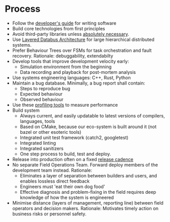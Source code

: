 # Process

- Follow the [developer's guide](developer_guide.md) for writing software
- Build core technologies from first principles
- Avoid third-party libraries unless [absolutely necessary](third_party.md).
- Use [Layered Databus Architecture](lda.md) for large hierarchical distributed systems.
- Prefer Behaviour Trees over FSMs for task orchestration and fault recovery. Rationale: debuggability, extendabilty
- Develop tools that improve development velocity early:
  - Simulation environment from the beginning
  - Data recording and playback for post-mortem analysis
- Use systems engineering languages: C++, Rust, Python
- Maintain a bug database. Minimally, a bug report shall contain:
  - Steps to reproduce bug
  - Expected behaviour
  - Observed behaviour
- Use these [profiling tools](profiling.md) to measure performance
- Build system
  - Always current, and easily updatable to latest versions of compilers, languages, tools
  - Based on CMake, because our eco-system is built around it (not bazel or other esoteric tools)
  - Integrated unit test framework (catch2, googletest)
  - Integrated linting
  - Integrated sanitizers
  - One step process to build, test and deploy.
- Release into production often on a fixed [release cadence](release_cadence.md)
- No separate Field Operations Team. Forward deploy members of the development team instead. Rationale:
  - Eliminates a layer of separation between builders and users, and enables lossless direct feedback
  - Engineers must 'eat their own dog food'
  - Effective diagnosis and problem-fixing in the field requires deep knowledge of how the system is engineered
- Minimise distance (layers of management, reporting line) between field operators and decision makers. Rationale: Motivates timely action on business risks or personnel safety.
